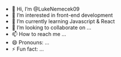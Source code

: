 - 👋 Hi, I’m @LukeNemecek09
- 👀 I’m interested in front-end development
- 🌱 I’m currently learning Javascript & React
- 💞️ I’m looking to collaborate on ...
- 📫 How to reach me ...
- 😄 Pronouns: ...
- ⚡ Fun fact: ...

<!---
LukeNemecek09/LukeNemecek09 is a ✨ special ✨ repository because its `README.md` (this file) appears on your GitHub profile.
You can click the Preview link to take a look at your changes.
--->
